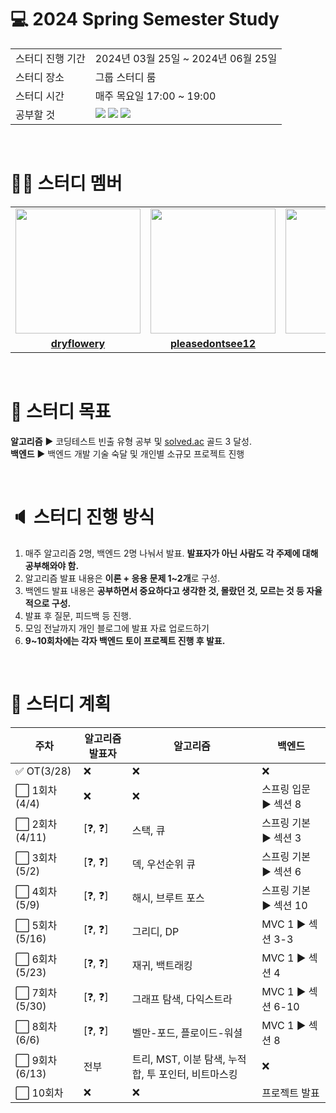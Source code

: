 # 💻 2024 Spring Semester Study
<table>
  <tr>
    <td>스터디 진행 기간</td>
    <td>2024년 03월 25일 ~ 2024년 06월 25일</td>
  </tr>
  <tr>
    <td>스터디 장소</td>
    <td>그룹 스터디 룸</td>
  </tr>
  <tr>
    <td>스터디 시간</td>
    <td>매주 목요일 17:00 ~ 19:00
  </tr>
  <tr>
    <td>공부할 것</td>
    <td><img src="https://img.shields.io/badge/java-%23ED8B00.svg?style=for-the-badge&logo=openjdk&logoColor=black">
        <img src="https://img.shields.io/badge/spring-6DB33F?style=for-the-badge&logo=spring&logoColor=black">
        <img src="https://img.shields.io/badge/algorithm-00BCB4?style=for-the-badge&logo=thealgorithms&logoColor=black">
    </td>
  </tr>
</table>

<br>

# 👨‍🎓 스터디 멤버

<table>
 <tr>
    <td align="center"><a href="https://github.com/dryflowery"><img src="https://avatars.githubusercontent.com/dryflowery" width="200px;" alt=""></a></td>
    <td align="center"><a href="https://github.com/pleasedontsee12"><img src="https://avatars.githubusercontent.com/pleasedontsee12" width="200px;" alt=""></a></td>
    <td align="center"><a href="https://github.com/deokh01"><img src="https://avatars.githubusercontent.com/deokh01" width="200px;" alt=""></a></td>
  </tr>
  <tr>
    <td align="center"><a href="https://github.com/dryflowery"><b>dryflowery</b></a></td>
    <td align="center"><a href="https://github.com/pleasedontsee12"><b>pleasedontsee12</b></a></td>
    <td align="center"><a href="https://github.com/deokh01"><b>deokh01</b></a></td>
  </tr>
</table>

<br>

# 💪 스터디 목표
**알고리즘** ▶️ 코딩테스트 빈출 유형 공부 및 [solved.ac](https://solved.ac/) 골드 3 달성.<br>
**백엔드** ▶️ 백엔드 개발 기술 숙달 및 개인별 소규모 프로젝트 진행

<br>

# 🔈 스터디 진행 방식
1. 매주 알고리즘 2명, 백엔드 2명 나눠서 발표. **발표자가 아닌 사람도 각 주제에 대해 공부해와야 함.**
2. 알고리즘 발표 내용은 **이론 + 응용 문제 1~2개**로 구성.
3. 백엔드 발표 내용은 **공부하면서 중요하다고 생각한 것, 몰랐던 것, 모르는 것 등 자율적으로 구성.**
4. 발표 후 질문, 피드백 등 진행.
5. 모임 전날까지 개인 블로그에 발표 자료 업로드하기
6. **9~10회차에는 각자 백엔드 토이 프로젝트 진행 후 발표.**

<br>

# 📅 스터디 계획
|주차|알고리즘 발표자|알고리즘|백엔드|
|----|--------------|--------|---------|
|✅ OT(3/28)|❌|❌|❌|
|⬜ 1회차(4/4)|❌|❌|스프링 입문 ▶️ 섹션 8|
|⬜ 2회차(4/11)|[❓, ❓]|스택, 큐|스프링 기본 ▶️ 섹션 3|
|⬜ 3회차(5/2)|[❓, ❓]|덱, 우선순위 큐|스프링 기본 ▶️ 섹션 6|
|⬜ 4회차(5/9)|[❓, ❓]|해시, 브루트 포스|스프링 기본 ▶️ 섹션 10|
|⬜ 5회차(5/16)|[❓, ❓]|그리디, DP|MVC 1 ▶️ 섹션 3-3|
|⬜ 6회차(5/23)|[❓, ❓]|재귀, 백트래킹|MVC 1 ▶️ 섹션 4|
|⬜ 7회차(5/30)|[❓, ❓]|그래프 탐색, 다익스트라|MVC 1 ▶️ 섹션 6-10|
|⬜ 8회차(6/6)|[❓, ❓]|벨만-포드, 플로이드-워셜|MVC 1 ▶️ 섹션 8|
|⬜ 9회차(6/13)|전부|트리, MST, 이분 탐색, 누적 합, 투 포인터, 비트마스킹|❌|
|⬜ 10회차|❌|❌|프로젝트 발표|

